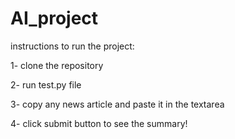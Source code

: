 # AI_project

instructions to run the project:

1- clone the repository

2- run test.py file

3- copy any news article and paste it in the textarea

4- click submit button to see the summary!
